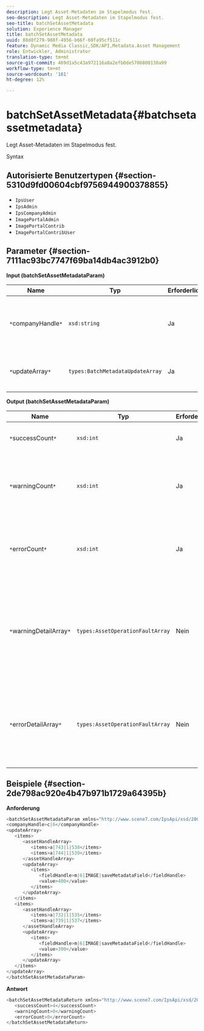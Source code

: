 ```yaml
---
description: Legt Asset-Metadaten im Stapelmodus fest.
seo-description: Legt Asset-Metadaten im Stapelmodus fest.
seo-title: batchSetAssetMetadata
solution: Experience Manager
title: batchSetAssetMetadata
uuid: 88d8f279-988f-4956-b66f-60fa95cf511c
feature: Dynamic Media Classic,SDK/API,Metadata.Asset Management
role: Entwickler, Administrator
translation-type: tm+mt
source-git-commit: 469d1a5c43a972116a8a2efb0de5708800130a99
workflow-type: tm+mt
source-wordcount: '161'
ht-degree: 12%

---
```



# batchSetAssetMetadata{#batchsetassetmetadata}

Legt Asset-Metadaten im Stapelmodus fest.

Syntax

## Autorisierte Benutzertypen {#section-5310d9fd00604cbf9756944900378855}

* `IpsUser`
* `IpsAdmin`
* `IpsCompanyAdmin`
* `ImagePortalAdmin`
* `ImagePortalContrib`
* `ImagePortalContribUser`

## Parameter {#section-7111ac93bc7747f69ba14db4ac3912b0}

**Input (batchSetAssetMetadataParam)**

| Name | Typ | Erforderlich | Beschreibung |
|---|---|---|---|
| `*`companyHandle`*` | `xsd:string` | Ja | Das Handle der Firma, deren Metadaten Sie bei einem Stapelvorgang festlegen möchten. |
| `*`updateArray`*` | `types:BatchMetadataUpdateArray` | Ja | Das Array der auf die Assets angewendeten Metadaten-Aktualisierungen. |

**Output (batchSetAssetMetadataParam)**

| Name | Typ | Erforderlich | Beschreibung |
|---|---|---|---|
| `*`successCount`*` | `xsd:int` | Ja | Die Anzahl der erfolgreich eingerichteten Metadaten. |
| `*`warningCount`*` | `xsd:int` | Ja | Die Anzahl der Warnungen, die beim Versuch des Vorgangs generiert wurden, Metadaten festzulegen. |
| `*`errorCount`*` | `xsd:int` | Ja | Die Anzahl der Fehler, die beim Versuch des Vorgangs generiert wurden, Metadaten festzulegen. |
| `*`warningDetailArray`*` | `types:AssetOperationFaultArray` | Nein | Das Array mit Details, die mit den Assets verknüpft sind, die Warnungen generieren, wenn der Vorgang versucht hat, Metadaten für die Assets im Stapelverfahren festzulegen. |
| `*`errorDetailArray`*` | `types:AssetOperationFaultArray` | Nein | Das Array mit Details zu den Assets, die Fehler generiert haben, wenn der Vorgang versucht hat, Metadaten für die Assets im Stapelverfahren festzulegen. |

## Beispiele {#section-2de798ac920e4b47b971b1729a64395b}

**Anforderung**

```java
<batchSetAssetMetadataParam xmlns="http://www.scene7.com/IpsApi/xsd/2008-01-15">
<companyHandle>c|6</companyHandle>
<updateArray>
   <items>
      <assetHandleArray>
         <items>a|743|1|538</items>
         <items>a|744|1|539</items>
      </assetHandleArray>
      <updateArray>
         <items>
            <fieldHandle>m|6|IMAGE|saveMetadataField</fieldHandle>
            <value>400</value>
         </items>
      </updateArray>
   </items>
   <items>
      <assetHandleArray>
         <items>a|732|1|535</items>
         <items>a|739|1|537</items>
      </assetHandleArray>
      <updateArray>
         <items>
            <fieldHandle>m|6|IMAGE|saveMetadataField</fieldHandle>
            <value>300</value>
         </items>
      </updateArray>
   </items>
</updateArray>
</batchSetAssetMetadataParam>
```

**Antwort**

```java
<batchSetAssetMetadataReturn xmlns="http://www.scene7.com/IpsApi/xsd/2008-01-15">
   <successCount>4</successCount>
   <warningCount>0</warningCount>
   <errorCount>0</errorCount>
</batchSetAssetMetadataReturn>
```

